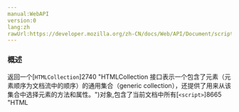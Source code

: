 ```yaml
---
manual:WebAPI
version:0
lang:zh
rawUrl:https://developer.mozilla.org/zh-CN/docs/Web/API/Document/scripts
---
```





### 概述<a name="Summary"></a>


返回一个[`HTMLCollection`]2740 "HTMLCollection 接口表示一个包含了元素（元素顺序为文档流中的顺序）的通用集合（generic collection），还提供了用来从该集合中选择元素的方法和属性。")对象,包含了当前文档中所有[`<script>`]8665 "HTML <script> 元素用于嵌入或引用可执行脚本。")元素的集合.


### 语法<a name="Syntax"></a>

```
var scriptList = document.scripts;

```


`scriptList是一个`[`HTMLCollection`]2740 "HTMLCollection 接口表示一个包含了元素（元素顺序为文档流中的顺序）的通用集合（generic collection），还提供了用来从该集合中选择元素的方法和属性。")对象.你可以像使用数组一样通过索引来获取其中包含的[`<script>`]8665 "HTML <script> 元素用于嵌入或引用可执行脚本。")元素.


### 例子<a name="例子"></a>


下例演示了如何查看当前页面是否包含有[`<script>`]8665 "HTML <script> 元素用于嵌入或引用可执行脚本。")元素.


```
var scripts = document.scripts;

if (scripts.length) {
  alert("该页面存在script标签!");
}
```

### 浏览器兼容性<a name="Specification"></a>


**[We&#39;re converting our compatibility data into a machine-readable JSON format]3344 "")**. This compatibility table still uses the old format, because we haven&#39;t yet converted the data it contains.**[Find out how you can help!]3392 "")**


* 
* 
Feature | Chrome | Firefox (Gecko) | Internet Explorer | Opera | Safari 
Basic support | (Yes) | [9.0]12621 "Released on 2011-12-20.")(9.0) | (Yes) | (Yes) | (Yes) 




### 规范<a name="Specification"></a>


[DOM: document scripts]24661 "")




## 文档标签和贡献者
**此页面的贡献者：**[teoli]160 ""),[jsx]4545 ""),[AlexChao]3728 ""),[ziyunfei]61 "")
**最后编辑者:**[jsx]4545 ""),<time>Oct 28, 2014, 9:13:16 AM</time>


